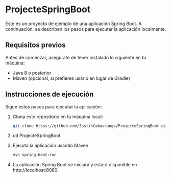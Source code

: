 # ProjecteSpringBoot

Este es un proyecto de ejemplo de una aplicación Spring Boot. A continuación, se describen los pasos para ejecutar la aplicación localmente.

## Requisitos previos

Antes de comenzar, asegúrate de tener instalado lo siguiente en tu máquina:

- Java 8 o posterior
- Maven (opcional, si prefieres usarlo en lugar de Gradle)

## Instrucciones de ejecución

Sigue estos pasos para ejecutar la aplicación:

1. Clona este repositorio en tu máquina local:

   ```bash
   git clone https://github.com/JostinCabascango/ProjecteSpringBoot.git
   ```
2. cd ProjecteSpringBoot
3. Ejecuta la aplicación usando Maven
   ```bash
   mvn spring-boot:run
    ``` 
5. La aplicación Spring Boot se iniciará y estará disponible en http://localhost:8080.

